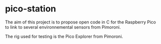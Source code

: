 # pico-station

The aim of this project is to propose open code in C for the Raspberry Pico to link to several environnemental sensors from Pimoroni.

The rig used for testing is the Pico Explorer from Pimoroni.
